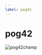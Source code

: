 ```yaml
---
label: pog42
---
```


# pog42

![pog42champ](https://user-images.githubusercontent.com/78981416/230138523-ea2d5336-271f-4393-b030-4c27fca51bc6.png)
